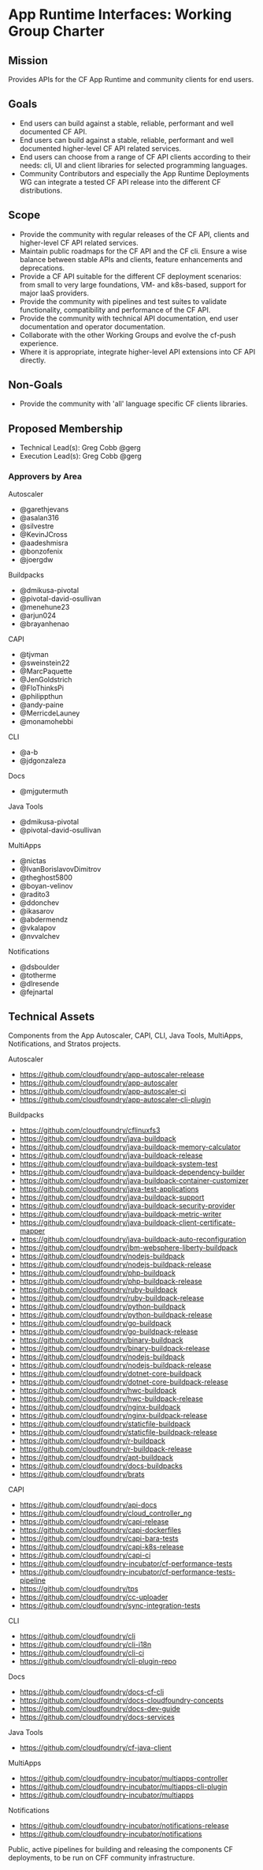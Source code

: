 # App Runtime Interfaces: Working Group Charter

## Mission

Provides APIs for the CF App Runtime and community clients for end users.


## Goals

- End users can build against a stable, reliable, performant and well documented CF API.
- End users can build against a stable, reliable, performant and well documented higher-level CF API related services.
- End users can choose from a range of CF API clients according to their needs: cli, UI and client libraries for selected programming languages.
- Community Contributors and especially the App Runtime Deployments WG can integrate a tested CF API release into the different CF distributions.


## Scope

- Provide the community with regular releases of the CF API, clients and higher-level CF API related services.
- Maintain public roadmaps for the CF API and the CF cli. Ensure a wise balance between stable APIs and clients, feature enhancements and deprecations.
- Provide a CF API suitable for the different CF deployment scenarios: from small to very large foundations, VM- and k8s-based, support for major IaaS providers.
- Provide the community with pipelines and test suites to validate functionality, compatibility and performance of the CF API.
- Provide the community with technical API documentation, end user documentation and operator documentation.
- Collaborate with the other Working Groups and evolve the cf-push experience.
- Where it is appropriate, integrate higher-level API extensions into CF API directly.


## Non-Goals

- Provide the community with 'all' language specific CF clients libraries.


## Proposed Membership

- Technical Lead(s): Greg Cobb @gerg
- Execution Lead(s): Greg Cobb @gerg 

### Approvers by Area
Autoscaler
- @garethjevans
- @asalan316
- @silvestre
- @KevinJCross 
- @aadeshmisra
- @bonzofenix
- @joergdw

Buildpacks
- @dmikusa-pivotal
- @pivotal-david-osullivan
- @menehune23
- @arjun024
- @brayanhenao

CAPI
- @tjvman
- @sweinstein22
- @MarcPaquette
- @JenGoldstrich
- @FloThinksPi
- @philippthun
- @andy-paine 
- @MerricdeLauney
- @monamohebbi
 
CLI
- @a-b 
- @jdgonzaleza

Docs
- @mjgutermuth

Java Tools
- @dmikusa-pivotal
- @pivotal-david-osullivan

MultiApps
- @nictas
- @IvanBorislavovDimitrov
- @theghost5800
- @boyan-velinov
- @radito3
- @ddonchev
- @ikasarov
- @abdermendz
- @vkalapov
- @nvvalchev

Notifications
- @dsboulder
- @totherme
- @dlresende
- @fejnartal

## Technical Assets

Components from the App Autoscaler, CAPI, CLI, Java Tools, MultiApps, Notifications, and Stratos projects.

Autoscaler
- https://github.com/cloudfoundry/app-autoscaler-release
- https://github.com/cloudfoundry/app-autoscaler
- https://github.com/cloudfoundry/app-autoscaler-ci
- https://github.com/cloudfoundry/app-autoscaler-cli-plugin

Buildpacks
- https://github.com/cloudfoundry/cflinuxfs3
- https://github.com/cloudfoundry/java-buildpack
- https://github.com/cloudfoundry/java-buildpack-memory-calculator
- https://github.com/cloudfoundry/java-buildpack-release
- https://github.com/cloudfoundry/java-buildpack-system-test
- https://github.com/cloudfoundry/java-buildpack-dependency-builder
- https://github.com/cloudfoundry/java-buildpack-container-customizer
- https://github.com/cloudfoundry/java-test-applications
- https://github.com/cloudfoundry/java-buildpack-support
- https://github.com/cloudfoundry/java-buildpack-security-provider
- https://github.com/cloudfoundry/java-buildpack-metric-writer
- https://github.com/cloudfoundry/java-buildpack-client-certificate-mapper
- https://github.com/cloudfoundry/java-buildpack-auto-reconfiguration
- https://github.com/cloudfoundry/ibm-websphere-liberty-buildpack
- https://github.com/cloudfoundry/nodejs-buildpack
- https://github.com/cloudfoundry/nodejs-buildpack-release
- https://github.com/cloudfoundry/php-buildpack
- https://github.com/cloudfoundry/php-buildpack-release
- https://github.com/cloudfoundry/ruby-buildpack
- https://github.com/cloudfoundry/ruby-buildpack-release
- https://github.com/cloudfoundry/python-buildpack
- https://github.com/cloudfoundry/python-buildpack-release
- https://github.com/cloudfoundry/go-buildpack
- https://github.com/cloudfoundry/go-buildpack-release
- https://github.com/cloudfoundry/binary-buildpack
- https://github.com/cloudfoundry/binary-buildpack-release
- https://github.com/cloudfoundry/nodejs-buildpack
- https://github.com/cloudfoundry/nodejs-buildpack-release
- https://github.com/cloudfoundry/dotnet-core-buildpack
- https://github.com/cloudfoundry/dotnet-core-buildpack-release
- https://github.com/cloudfoundry/hwc-buildpack
- https://github.com/cloudfoundry/hwc-buildpack-release
- https://github.com/cloudfoundry/nginx-buildpack
- https://github.com/cloudfoundry/nginx-buildpack-release
- https://github.com/cloudfoundry/staticfile-buildpack
- https://github.com/cloudfoundry/staticfile-buildpack-release
- https://github.com/cloudfoundry/r-buildpack
- https://github.com/cloudfoundry/r-buildpack-release
- https://github.com/cloudfoundry/apt-buildpack
- https://github.com/cloudfoundry/docs-buildpacks
- https://github.com/cloudfoundry/brats

CAPI
- https://github.com/cloudfoundry/api-docs
- https://github.com/cloudfoundry/cloud_controller_ng
- https://github.com/cloudfoundry/capi-release
- https://github.com/cloudfoundry/capi-dockerfiles
- https://github.com/cloudfoundry/capi-bara-tests
- https://github.com/cloudfoundry/capi-k8s-release
- https://github.com/cloudfoundry/capi-ci
- https://github.com/cloudfoundry-incubator/cf-performance-tests
- https://github.com/cloudfoundry-incubator/cf-performance-tests-pipeline
- https://github.com/cloudfoundry/tps
- https://github.com/cloudfoundry/cc-uploader
- https://github.com/cloudfoundry/sync-integration-tests

CLI
- https://github.com/cloudfoundry/cli
- https://github.com/cloudfoundry/cli-i18n
- https://github.com/cloudfoundry/cli-ci
- https://github.com/cloudfoundry/cli-plugin-repo

Docs
- https://github.com/cloudfoundry/docs-cf-cli
- https://github.com/cloudfoundry/docs-cloudfoundry-concepts
- https://github.com/cloudfoundry/docs-dev-guide
- https://github.com/cloudfoundry/docs-services

Java Tools
- https://github.com/cloudfoundry/cf-java-client

MultiApps
- https://github.com/cloudfoundry-incubator/multiapps-controller
- https://github.com/cloudfoundry-incubator/multiapps-cli-plugin
- https://github.com/cloudfoundry-incubator/multiapps

Notifications
- https://github.com/cloudfoundry-incubator/notifications-release
- https://github.com/cloudfoundry-incubator/notifications


Public, active pipelines for building and releasing the components CF deployments, to be run on CFF community infrastructure.
